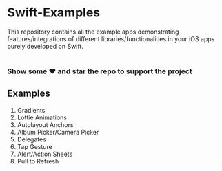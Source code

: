 # Swift-Examples

This repository contains all the example apps demonstrating features/integrations of different libraries/functionalities in your iOS apps purely developed on Swift.
<br><br>

### Show some :heart: and star the repo to support the project

<h2>Examples</h2>
<ol>
<li>Gradients</li>
<li>Lottie Animations</li>
<li>Autolayout Anchors</li>
<li>Album Picker/Camera Picker</li>
<li>Delegates</li>
<li>Tap Gesture</li>
<li>Alert/Action Sheets</li>
<li>Pull to Refresh</li>
</ol>
